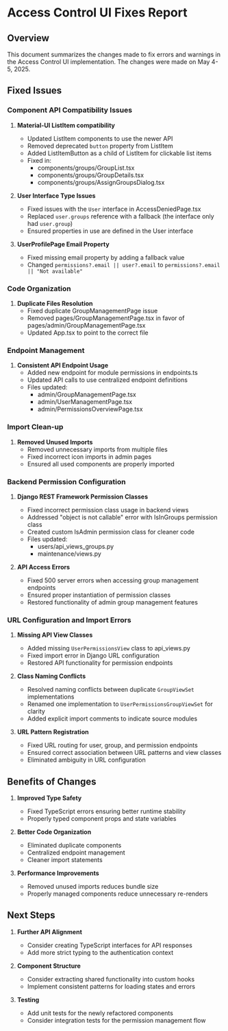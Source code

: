 # Access Control UI Fixes Report

## Overview

This document summarizes the changes made to fix errors and warnings in the Access Control UI implementation. The changes were made on May 4-5, 2025.

## Fixed Issues

### Component API Compatibility Issues

1. **Material-UI ListItem compatibility**
   - Updated ListItem components to use the newer API
   - Removed deprecated `button` property from ListItem
   - Added ListItemButton as a child of ListItem for clickable list items
   - Fixed in:
     - components/groups/GroupList.tsx
     - components/groups/GroupDetails.tsx
     - components/groups/AssignGroupsDialog.tsx

2. **User Interface Type Issues**
   - Fixed issues with the `User` interface in AccessDeniedPage.tsx
   - Replaced `user.groups` reference with a fallback (the interface only had `user.group`)
   - Ensured properties in use are defined in the User interface

3. **UserProfilePage Email Property**
   - Fixed missing email property by adding a fallback value
   - Changed `permissions?.email || user?.email` to `permissions?.email || "Not available"`

### Code Organization

1. **Duplicate Files Resolution**
   - Fixed duplicate GroupManagementPage issue
   - Removed pages/GroupManagementPage.tsx in favor of pages/admin/GroupManagementPage.tsx
   - Updated App.tsx to point to the correct file

### Endpoint Management

1. **Consistent API Endpoint Usage**
   - Added new endpoint for module permissions in endpoints.ts
   - Updated API calls to use centralized endpoint definitions
   - Files updated:
     - admin/GroupManagementPage.tsx
     - admin/UserManagementPage.tsx
     - admin/PermissionsOverviewPage.tsx

### Import Clean-up

1. **Removed Unused Imports**
   - Removed unnecessary imports from multiple files
   - Fixed incorrect icon imports in admin pages
   - Ensured all used components are properly imported

### Backend Permission Configuration

1. **Django REST Framework Permission Classes**
   - Fixed incorrect permission class usage in backend views
   - Addressed "object is not callable" error with IsInGroups permission class
   - Created custom IsAdmin permission class for cleaner code
   - Files updated:
     - users/api_views_groups.py
     - maintenance/views.py

2. **API Access Errors**
   - Fixed 500 server errors when accessing group management endpoints
   - Ensured proper instantiation of permission classes
   - Restored functionality of admin group management features

### URL Configuration and Import Errors

1. **Missing API View Classes**
   - Added missing `UserPermissionsView` class to api_views.py
   - Fixed import error in Django URL configuration
   - Restored API functionality for permission endpoints

2. **Class Naming Conflicts**
   - Resolved naming conflicts between duplicate `GroupViewSet` implementations
   - Renamed one implementation to `UserPermissionsGroupViewSet` for clarity
   - Added explicit import comments to indicate source modules

3. **URL Pattern Registration**
   - Fixed URL routing for user, group, and permission endpoints
   - Ensured correct association between URL patterns and view classes
   - Eliminated ambiguity in URL configuration

## Benefits of Changes

1. **Improved Type Safety**
   - Fixed TypeScript errors ensuring better runtime stability
   - Properly typed component props and state variables

2. **Better Code Organization**
   - Eliminated duplicate components
   - Centralized endpoint management
   - Cleaner import statements

3. **Performance Improvements**
   - Removed unused imports reduces bundle size
   - Properly managed components reduce unnecessary re-renders

## Next Steps

1. **Further API Alignment**
   - Consider creating TypeScript interfaces for API responses
   - Add more strict typing to the authentication context

2. **Component Structure**
   - Consider extracting shared functionality into custom hooks
   - Implement consistent patterns for loading states and errors

3. **Testing**
   - Add unit tests for the newly refactored components
   - Consider integration tests for the permission management flow

